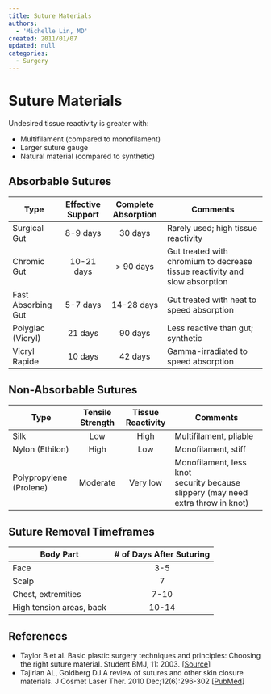```yaml
---
title: Suture Materials
authors:
  - 'Michelle Lin, MD'
created: 2011/01/07
updated: null
categories:
  - Surgery
---
```


# Suture Materials

Undesired tissue reactivity is greater with:

- Multifilament (compared to monofilament)
- Larger suture gauge
- Natural material (compared to synthetic) 

## Absorbable Sutures

| **Type**           | **Effective Support** | **Complete Absorption** | **Comments**                                                                |
| ------------------ | :-------------------: | :---------------------: | --------------------------------------------------------------------------- |
| Surgical Gut       |        8-9 days       |         30 days         | Rarely used; high tissue reactivity                                         |
| Chromic Gut        |       10-21 days      |        > 90 days        | Gut treated with chromium to decrease tissue reactivity and slow absorption |
| Fast Absorbing Gut |        5-7 days       |        14-28 days       | Gut treated with heat to speed absorption                                   |
| Polyglac (Vicryl)  |        21 days        |         90 days         | Less reactive than gut; synthetic                                           |
| Vicryl Rapide      |        10 days        |         42 days         | Gamma-irradiated to speed absorption                                        |

## Non-Absorbable Sutures

| **Type**                | **Tensile Strength** | **Tissue Reactivity** | **Comments**                                                                      |
| ----------------------- | :------------------: | :-------------------: | --------------------------------------------------------------------------------- |
| Silk                    |          Low         |          High         | Multifilament, pliable                                                            |
| Nylon (Ethilon)         |         High         |          Low          | Monofilament, stiff                                                               |
| Polypropylene (Prolene) |       Moderate       |        Very low       | Monofilament, less knot security because slippery (may need  extra throw in knot) |

## Suture Removal Timeframes

| **Body Part**            | **# of Days After Suturing** |
| ------------------------ | :--------------------------: |
| Face                     |              3-5             |
| Scalp                    |               7              |
| Chest, extremities       |             7-10             |
| High tension areas, back |             10-14            |

## References

- Taylor B et al. Basic plastic surgery techniques and principles: Choosing the right suture material. Student BMJ, 11: 2003. [[Source](http://www.docstoc.com/docs/81946959/Basic-plastic-surgery-techniques-and-principles-Choosing-the)]
- Tajirian AL, Goldberg DJ.A review of sutures and other skin closure materials. J Cosmet Laser Ther. 2010 Dec;12(6):296-302 [[PubMed](http://www.ncbi.nlm.nih.gov/pubmed/?term=21142740)]
